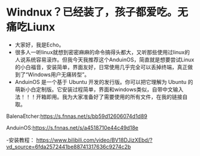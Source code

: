 # Windnux？已经装了，孩子都爱吃。无痛吃Liunx
- 大家好，我是Echo。
- 很多人一听linux就想到密密麻麻的命令搞得头都大，又听那些使用过linux的人说系统容易滚炸。但我今天我推荐这个AnduinOS，简直就是想要尝试Linux的小白福音，安装简单，界面友好，日常使用几乎完全可以丢掉终端，真正做到了“Windows用户无痛转型”。
- AnduinOS 是一个基于 Ubuntu 开发的发行版。你可以把它理解为 Ubuntu 的萌新小白定制版。它安装过程简单，界面和windows类似，自带中文输入法！！！开箱即用。我为大家准备好了需要使用的所有文件，在我的链接自取。

BalenaEtcher:https://s.fnnas.net/s/bb59d12606074d1d89

AnduinOS:https://s.fnnas.net/s/a4518710e44c49d18e
  
-安装教程：
https://www.bilibili.com/video/BV18DJizXEbd/?vd_source=6fda2572441be88741317636c9274c2b



